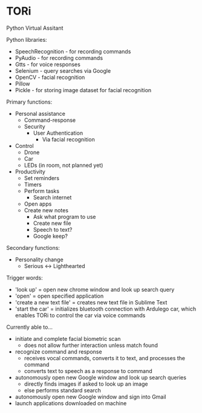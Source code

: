 # TORi
Python Virtual Assitant

Python libraries:
- SpeechRecognition - for recording commands
- PyAudio - for recording commands
- Gtts - for voice responses
- Selenium - query searches via Google
- OpenCV - facial recognition
- Pillow
- Pickle - for storing image dataset for facial recognition

Primary functions:
- Personal assistance
	- Command-response
	- Security
		- User Authentication
			- Via facial recognition
- Control
	- Drone
	- Car
	- LEDs (in room, not planned yet)
- Productivity
	- Set reminders
	- Timers
	- Perform tasks
		- Search internet
	- Open apps
	- Create new notes
		- Ask what program to use
		- Create new file
		- Speech to text?
		- Google keep?
			
Secondary functions:
- Personality change
	- Serious <-> Lighthearted

Trigger words:
- 'look up' = open new chrome window and look up search query
- 'open' = open specified application
- 'create a new text file' = creates new text file in Sublime Text
- 'start the car' = initializes bluetooth connection with Ardulego car, 
	which enables TORi to control the car via voice commands

Currently able to...
- initiate and complete facial biometric scan
	- does not allow further interaction unless match found
- recognize command and response 
	- receives vocal commands, converts it to text, and processes the command
	- converts text to speech as a response to command
- autonomously open new Google window and look up search queries
	- directly finds images if asked to look up an image
	- else performs standard search
- autonomously open new Google window and sign into Gmail
- launch applications downloaded on machine

